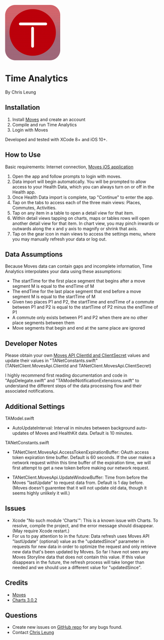 ![Time Analytics Logo](/Time%20Analytics/Assets.xcassets/AppIcon.appiconset/Icon-60@3x.png?raw=true "Time Analytics Logo")

Time Analytics
==============

By Chris Leung

Installation
------------
1. Install [Moves](https://moves-app.com/) and create an account
2. Compile and run Time Analytics
3. Login with Moves

Developed and tested with XCode 8+ and iOS 10+.

How to Use
----------
Basic requirements: Internet connection, [Moves iOS application](https://moves-app.com/)

1. Open the app and follow prompts to login with moves.
2. Data import will begin automatically. You will be prompted to allow access to your Health Data, which you can always turn on or off in the Health app.
3. Once Health Data import is complete, tap "Continue" to enter the app.
4. Tap on the tabs to access each of the three main views: Places, Commutes, Activities.
5. Tap on any item in a table to open a detail view for that item.
6. Within detail views tapping on charts, maps or tables rows will open another detail view for that item. In chart view, you may pinch inwards or outwards along the x and y axis to magnify or shrink that axis.
7. Tap on the gear icon in main views to access the settings menu, where you may manually refresh your data or log out.

Data Assumptions
----------------
Because Moves data can contain gaps and incomplete information, Time Analytics interpolates your data using these assumptions:

* The startTime for the first place segment that begins after a move segment M is equal to the endTime of M
* The endTime for the last place segment that end before a move segment M is equal to the startTime of M
* Given two places P1 and P2, the startTime and endTime of a commute between P1 and P2 is equal to the startTime of P2 minus the endTime of P1
* A commute only exists between P1 and P2 when there are no other place segments between them
* Move segments that begin and end at the same place are ignored

Developer Notes
---------------
Please obtain your own [Moves API ClientId and ClientSecret](https://dev.moves-app.com/apps) values and update their values in "TANetConstants.swift" (TANetClient.MovesApi.ClientId and TANetClient.MovesApi.ClientSecret)

I highly recommend first reading documentation and code in "AppDelegate.swift" and "TAModelNotificationExtensions.swift" to understand the different steps of the data processing flow and their associated notifications.

Additional Settings
-------------------

TAModel.swift

* AutoUpdateInterval: Interval in minutes between background auto-updates of Moves and HealthKit data. Default is 10 minutes.

TANetConstants.swift

* TANetClient.MovesApi.AccessTokenExpirationBuffer: OAuth access token expiration time buffer. Default is 60 seconds. If the user makes a network request within this time buffer of the expiration time, we will first attempt to get a new token before making our network request.

* TANetClient.MovesApi.UpdateWindowBuffer: Time from before the Moves "lastUpdate" to request data from. Default is 1 day before. (Moves doesn't guarentee that it will not update old data, though it seems highly unlikely it will.)

Issues
------
* Xcode "No such module 'Charts'": This is a known issue with Charts. To resolve, compile the project, and the error message should disappear. (May require Xcode restart.)
* For us to pay attention to in the future: Data refresh uses Moves API "lastUpdate" (optional) value as the "updatedSince" parameter in requests for new data in order to optimize the request and only retrieve new data that's been updated by Moves. So far I have not seen any Moves Storyline data that does not contain this value. If this value disappears in the future, the refresh process will take longer than needed and we should use a different value for "updatedSince".

Credits
------
* [Moves](http://moves-app.com)
* [Charts 3.0.2](https://github.com/danielgindi/Charts)

Questions
---------
* Create new issues on [GitHub repo](https://github.com/chrislzm/TimeAnalytics/issues) for any bugs found.
* Contact [Chris Leung](https://github.com/chrislzm)
